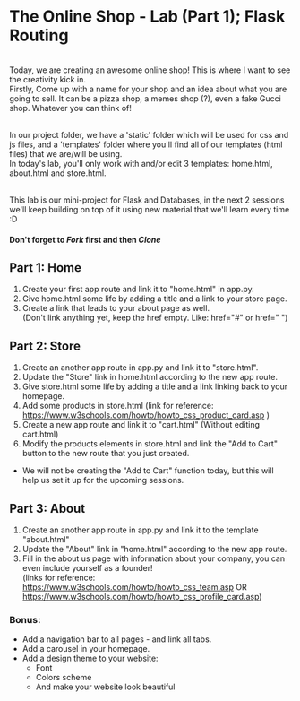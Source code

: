 # The Online Shop - Lab (Part 1); Flask Routing 
<br/>
Today, we are creating an awesome online shop!
This is where I want to see the creativity kick in.
<br/>
Firstly, Come up with a name for your shop and an idea about what you are going to sell. It can be a pizza shop, a memes shop (?), even a fake Gucci shop. Whatever you can think of!
<br/>
<br/>

In our project folder, we have a 'static' folder which will be used for css and js files, and a 'templates' folder where you'll find all of our templates (html files) that we are/will be using.
<br/>
In today's lab, you'll only work with and/or edit 3 templates: home.html, about.html and store.html.

<br/>
This lab is our mini-project for Flask and Databases, in the next 2 sessions we'll keep building on top of it using new material that we'll learn every time :D 


#### Don't forget to *Fork* first and then *Clone* 

## Part 1: Home
1. Create your first app route and link it to "home.html" in app.py. 
2. Give home.html some life by adding a title and a link to your store page.
3. Create a link that leads to your about page as well. <br/>
(Don't link anything yet, keep the href empty. Like: href="#" or href=" ")

## Part 2: Store
1. Create an another app route in app.py and link it to "store.html".
2. Update the "Store" link in home.html according to the new app route.
3. Give store.html some life by adding a title and a link linking back to your homepage.
4. Add some products in store.html (link for reference: https://www.w3schools.com/howto/howto_css_product_card.asp )
5. Create a new app route and link it to "cart.html" (Without editing cart.html)
6. Modify the products elements in store.html and link the "Add to Cart" button to the new route that you just created.
* We will not be creating the "Add to Cart" function today, but this will help us set it up for the upcoming sessions.


## Part 3: About
1. Create an another app route in app.py and link it to the template "about.html"
2. Update the "About" link in "home.html" according to the new app route.
3. Fill in the about us page with information about your company, you can even include yourself as a founder! <br/> (links for reference: https://www.w3schools.com/howto/howto_css_team.asp OR https://www.w3schools.com/howto/howto_css_profile_card.asp)

### Bonus:
- Add a navigation bar to all pages - and link all tabs.
- Add a carousel in your homepage.
- Add a design theme to your website:
	- Font
	- Colors scheme
	- And make your website look beautiful